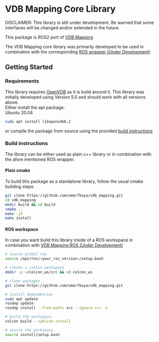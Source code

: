 VDB Mapping Core Library
===
DISCLAIMER: This library is still under development. Be warned that some interfaces will be changed and/or extended in the future.

This package is ROS2 port of [VDB Mapping](https://github.com/fzi-forschungszentrum-informatik/vdb_mapping)

The VDB Mapping core library was primarily developed to be used in combination with the corresponding [ROS wrapper (Under Development)](https://github.com/omerfkaya/vdb_mapping_ros)

## Getting Started

### Requirements
This library requires [OpenVDB](https://www.openvdb.org/) as it is build around it. This library was initially developed using Version 5.0 and should work with all versions above.  
 Either install the apt package:  
 Ubuntu 20.04
 ``` bash
 sudo apt install libopenvdb6.2
 ```
or compile the package from source using the provided [build instructions](https://github.com/AcademySoftwareFoundation/openvdb)

### Build instructions

The library can be either used as plain c++ library or in combination with the afore mentioned ROS wrapper.

#### Plain cmake
To build this package as a standalone library, follow the usual cmake building steps:
``` bash
git clone https://github.com/omerfkaya/vdb_mapping.git
cd vdb_mapping
mkdir build && cd build
cmake ..
make -j8
make install
```

#### ROS workspace
In case you want build this library inside of a ROS workspace in combination with [VDB Mapping ROS (Under Development)](https://github.com/omerfkaya/vdb_mapping_ros)

``` bash
# source global ros
source /opt/ros/<your_ros_version>/setup.bash

# create a catkin workspace
mkdir -p ~/colcon_ws/src && cd colcon_ws

# clone packages
git clone https://github.com/omerfkaya/vdb_mapping.git

# install dependencies
sudo apt update
rosdep update
rosdep install --from-paths src --ignore-src -y

# build the workspace.
colcon build --symlink-install

# source the workspace
source install/setup.bash

```
